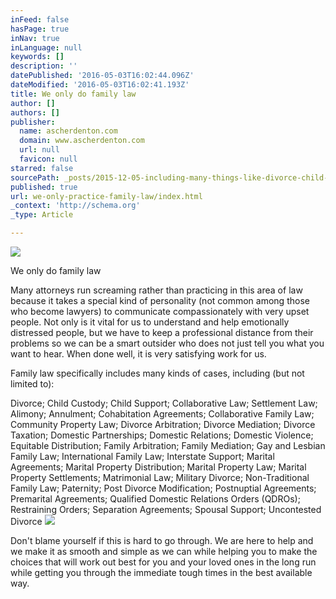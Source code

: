 ```yaml
---
inFeed: false
hasPage: true
inNav: true
inLanguage: null
keywords: []
description: ''
datePublished: '2016-05-03T16:02:44.096Z'
dateModified: '2016-05-03T16:02:41.193Z'
title: We only do family law
author: []
authors: []
publisher:
  name: ascherdenton.com
  domain: www.ascherdenton.com
  url: null
  favicon: null
starred: false
sourcePath: _posts/2015-12-05-including-many-things-like-divorce-child-custody-child-su.md
published: true
url: we-only-practice-family-law/index.html
_context: 'http://schema.org'
_type: Article

---
```

![](https://the-grid-user-content.s3-us-west-2.amazonaws.com/119fbf78-2dd3-48f3-8767-9fe77f27152d.jpg)

We only do family law

Many attorneys run screaming rather than practicing in this area of law because it takes a special kind of personality (not common among those who become lawyers) to communicate compassionately with very upset people. Not only is it vital for us to understand and help emotionally distressed people, but we have to keep a professional distance from their problems so we can be a smart outsider who does not just tell you what you want to hear. When done well, it is very satisfying work for us.

Family law specifically includes many kinds of cases, including (but not limited to):

Divorce; Child Custody; Child Support; Collaborative Law; Settlement Law; Alimony; Annulment; Cohabitation Agreements; Collaborative Family Law; Community Property Law; Divorce Arbitration; Divorce Mediation; Divorce Taxation; Domestic Partnerships; Domestic Relations; Domestic Violence; Equitable Distribution; Family Arbitration; Family Mediation; Gay and Lesbian Family Law; International Family Law; Interstate Support; Marital Agreements; Marital Property Distribution; Marital Property Law; Marital Property Settlements; Matrimonial Law; Military Divorce; Non-Traditional Family Law; Paternity; Post Divorce Modification; Postnuptial Agreements; Premarital Agreements; Qualified Domestic Relations Orders (QDROs); Restraining Orders; Separation Agreements; Spousal Support; Uncontested Divorce
![](https://s3-us-west-2.amazonaws.com/the-grid-img/p/7832ce54a3e09d3d7c12bc7660f68a81114187b8.jpg)

Don't blame yourself if this is hard to go through. We are here to help and we make it as smooth and simple as we can while helping you to make the choices that will work out best for you and your loved ones in the long run while getting you through the immediate tough times in the best available way.